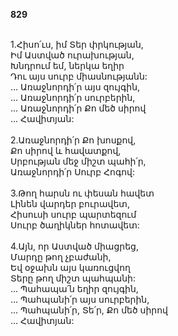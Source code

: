 **829**

\
1.Հիսո՛ւս, իմ Տեր փրկության,\
Իմ Աստված ուրախության,\
Խնդրում եմ, ներկա եղիր\
Դու այս սուրբ միասնությանն:\
 ... Առաջնորդի՛ր այս զույգին,\
 ... Առաջնորդի՛ր սուրբերին,\
 ... Առաջնորդի՛ր Քո մեծ սիրով\
 ... Հավիտյան:\
\
2.Առաջնորդի՛ր Քո խոսքով,\
Քո սիրով և հավատքով,\
Սրբության մեջ միշտ պահի՛ր,\
Առաջնորդի՛ր Սուրբ Հոգով:\
\
3.Թող հարսն ու փեսան հավետ\
Լինեն վարդեր բուրավետ,\
Հիսուսի սուրբ պարտեզում\
Սուրբ ծաղիկներ հոտավետ:\
\
4.Այն, որ Աստված միացրեց,\
Մարդը թող չբաժանի,\
Եվ օջախն այս կառուցվող\
Տերը թող միշտ պահպանի:\
 ... Պահապա՛ն եղիր զույգին,\
 ... Պահպանի՛ր այս սուրբերին,\
 ... Պահպանի՛ր, Տե՛ր, Քո մեծ սիրով\
 ... Հավիտյան:
